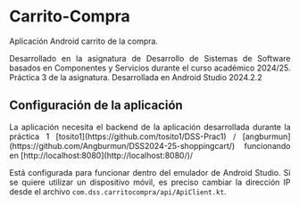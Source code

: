 # Carrito-Compra
<p align="justify"> Aplicación Android carrito de la compra. </p>
<p align="justify"> Desarrollado en la asignatura de Desarrollo de Sistemas de Software basados en Componentes y Servicios durante el curso académico 2024/25. Práctica 3 de la asignatura. Desarrollada en Android Studio 2024.2.2</p>

## Configuración de la aplicación
<p align="justify"> La aplicación necesita el backend de la aplicación desarrollada durante la práctica 1 [tosito1](https://github.com/tosito1/DSS-Prac1) / [angburmun](https://github.com/Angburmun/DSS2024-25-shoppingcart/) funcionando en [http://localhost:8080](http://localhost:8080/)/</p>
<p align="justify"> Está configurada para funcionar dentro del emulador de Android Studio. Si se quiere utilizar un dispositivo móvil, es preciso cambiar la dirección IP desde el archivo <code>com.dss.carritocompra/api/ApiClient.kt</code>.</p>

